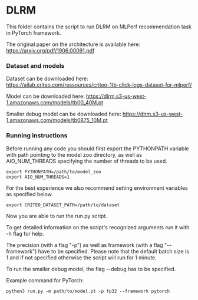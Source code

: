 # DLRM


This folder contains the script to run DLRM on MLPerf recommendation task in PyTorch framework.

The original paper on the architecture is available here: https://arxiv.org/pdf/1906.00091.pdf

### Dataset and models

Dataset can be downloaded here: https://ailab.criteo.com/ressources/criteo-1tb-click-logs-dataset-for-mlperf/

Model can be downloaded here: https://dlrm.s3-us-west-1.amazonaws.com/models/tb00_40M.pt

Smaller debug model can be downloaded here: https://dlrm.s3-us-west-1.amazonaws.com/models/tb0875_10M.pt

### Running instructions

Before running any code you should first export the PYTHONPATH variable with path pointing to the model zoo directory,
as well as AIO_NUM_THREADS specifying the number of threads to be used.

```
export PYTHONPATH=/path/to/model_zoo
export AIO_NUM_THREADS=1
```

For the best experience we also recommend setting environment variables as specified below.

```
export CRITEO_DATASET_PATH=/path/to/dataset
```

Now you are able to run the run.py script.

To get detailed information on the script's recognized arguments run it with -h flag for help.

The precision (with a flag "-p") as well as framework (with a flag "--framework") have to be specified.
Please note that the default batch size is 1 and if not specified otherwise the script will run for 1 minute.

To run the smaller debug model, the flag --debug has to be specified.

Example command for PyTorch:

```
python3 run.py -m path/to/model.pt -p fp32 --framework pytorch
```
